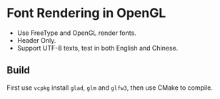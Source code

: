 # Font Rendering in OpenGL

- Use FreeType and OpenGL render fonts.
- Header Only.
- Support UTF-8 texts, test in both English and Chinese.

## Build

First use `vcpkg` install `glad`, `glm` and `glfw3`, then use CMake to compile.
